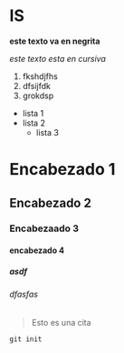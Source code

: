 # IS
**este texto va en negrita**

*este texto esta en cursiva*

1. fkshdjfhs
2. dfsijfdk
3. grokdsp

* lista 1
* lista 2
  * lista 3

# Encabezado 1
## Encabezado 2
### Encabezaado 3
#### encabezado 4
##### asdf
######  dfasfas

> Esto es una cita

`git init`
